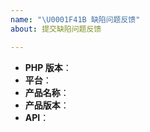 ```yaml
---
name: "\U0001F41B 缺陷问题反馈"
about: 提交缺陷问题反馈

---
```


<!--
感谢提交问题反馈。

请提供尽量全面的信息协助问题定位修复。

PHP 版本：使用 `php -v`
平台：UNIX 或 Windows
产品名称：例如 `Ecs`
产品版本：例如 `2014-05-26`
API：例如 `ActivateRouterInterface`

如果可能，请提供一份最小问题复现代码。

-->

* **PHP 版本**：
* **平台**：
* **产品名称**：
* **产品版本**：
* **API**：

<!-- 请提供其他可能协助问题定位的信息 -->

